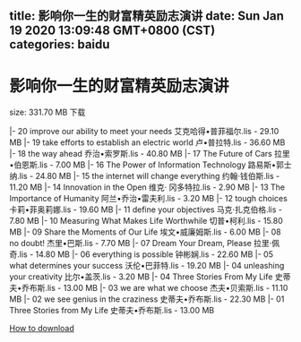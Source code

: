 
title: 影响你一生的财富精英励志演讲
date: Sun Jan 19 2020 13:09:48 GMT+0800 (CST)    
categories: baidu
---

# 影响你一生的财富精英励志演讲
size: 331.70 MB
 下载
 
|- 20 improve our ability to meet your needs 艾克哈得•普菲福尔.lis - 29.10 MB
|- 19 take efforts to establish an electric world 卢•普拉特.lis - 36.60 MB
|- 18 the way ahead 乔治•索罗斯.lis - 40.80 MB
|- 17 The Future of Cars 拉里•伯恩斯.lis - 7.00 MB
|- 16 The Power of Information Technology 路易斯•郭士纳.lis - 24.80 MB
|- 15 the internet will change everything 约翰·钱伯斯.lis - 11.20 MB
|- 14 Innovation in the Open 维克· 冈多特拉.lis - 2.90 MB
|- 13 The Importance of Humanity 阿兰•乔治•雷夫利.lis - 3.20 MB
|- 12 tough choices 卡莉•菲奥莉娜.lis - 19.60 MB
|- 11 define your objectives 马克·扎克伯格.lis - 7.80 MB
|- 10 Measuring What Makes Life Worthwhile 切普•柯利.lis - 15.80 MB
|- 09 Share the Moments of Our Life 埃文•威廉姆斯.lis - 6.00 MB
|- 08 no doubt! 杰里•巴斯.lis - 7.70 MB
|- 07 Dream Your Dream, Please 拉里·佩奇.lis - 14.80 MB
|- 06 everything is possible 钟彬娴.lis - 22.60 MB
|- 05 what determines your success 沃伦•巴菲特.lis - 19.20 MB
|- 04 unleashing your creativity 比尔•盖茨.lis - 3.20 MB
|- 04 Three Stories From My Life 史蒂夫•乔布斯.lis - 13.00 MB
|- 03 we are what we choose 杰夫•贝索斯.lis - 11.10 MB
|- 02 we see genius in the craziness 史蒂夫•乔布斯.lis - 22.30 MB
|- 01 Three Stories from My Life 史蒂夫•乔布斯.lis - 13.00 MB

[How to download](https://bpcam.bemobtrk.com/go/2ceec3aa-1ca2-46d6-b9ff-aaa5c184517c?jno=319)